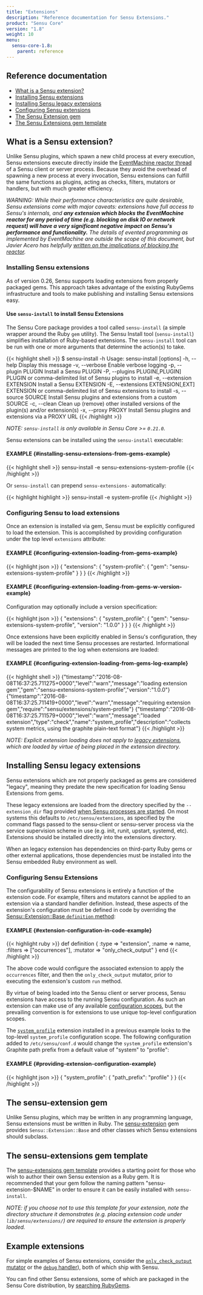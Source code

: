 ```yaml
---
title: "Extensions"
description: "Reference documentation for Sensu Extensions."
product: "Sensu Core"
version: "1.8"
weight: 10
menu:
  sensu-core-1.8:
    parent: reference
---
```


## Reference documentation

- [What is a Sensu extension?](#what-is-a-sensu-extension)
- [Installing Sensu extensions](#installing-sensu-extensions)
- [Installing Sensu legacy extensions](#installing-sensu-legacy-extensions)
- [Configuring Sensu extensions](#configuring-sensu-extensions)
- [The Sensu Extension gem](#the-sensu-extension-gem)
- [The Sensu Extensions gem template](#the-sensu-extensions-gem-template)

## What is a Sensu extension?

Unlike Sensu plugins, which spawn a new child process at every execution, Sensu
extensions execute directly inside the [EventMachine reactor thread][1] of a
Sensu client or server process. Because they avoid the overhead of spawning a
new process at every invocation, Sensu extensions can fulfill the same functions
as plugins, acting as checks, filters, mutators or handlers, but with much
greater efficiency.

_WARNING: While their performance characteristics are quite desirable, Sensu
extensions come with major caveats: extensions have full access to Sensu's
internals, and **any extension which blocks the EventMachine reactor for any
period of time (e.g. blocking on disk IO or network request) will have a very
significant negative impact on Sensu's performance and functionality.** The
details of evented programming as implemented by EventMachine are outside the
scope of this document, but Javier Acero has helpfully [written on the
implications of blocking the reactor][2]._

### Installing Sensu extensions

As of version 0.26, Sensu supports loading extensions from properly packaged
gems. This approach takes advantage of the existing RubyGems infrastructure and
tools to make publishing and installing Sensu extensions easy.

#### Use `sensu-install` to install Sensu Extensions

The Sensu Core package provides a tool called `sensu-install` (a simple wrapper
around the Ruby `gem` utility). The Sensu Install tool (`sensu-install`)
simplifies installation of Ruby-based extensions. The `sensu-install` tool can be
run with one or more arguments that determine the action(s) to take.

{{< highlight shell >}}
$ sensu-install -h
Usage: sensu-install [options]
    -h, --help                       Display this message
    -v, --verbose                    Enable verbose logging
    -p, --plugin PLUGIN              Install a Sensu PLUGIN
    -P, --plugins PLUGIN[,PLUGIN]    PLUGIN or comma-delimited list of Sensu plugins to install
    -e, --extension EXTENSION        Install a Sensu EXTENSION
    -E, --extensions EXTENSION[,EXT] EXTENSION or comma-delimited list of Sensu extensions to install
    -s, --source SOURCE              Install Sensu plugins and extensions from a custom SOURCE
    -c, --clean                      Clean up (remove) other installed versions of the plugin(s) and/or extension(s)
    -x, --proxy PROXY                Install Sensu plugins and extensions via a PROXY URL
{{< /highlight >}}

_NOTE: `sensu-install` is only available in Sensu Core >= `0.21.0`._

Sensu extensions can be installed using the `sensu-install` executable:

#### EXAMPLE {#installing-sensu-extensions-from-gems-example}

{{< highlight shell >}}
sensu-install -e sensu-extensions-system-profile
{{< /highlight >}}

Or `sensu-install` can prepend `sensu-extensions-` automatically:

{{< highlight highlight >}}
sensu-install -e system-profile
{{< /highlight >}}

### Configuring Sensu to load extensions

Once an extension is installed via gem, Sensu must be explicitly configured to
load the extension. This is accomplished by providing
configuration under the top level `extensions` attribute:

#### EXAMPLE {#configuring-extension-loading-from-gems-example}

{{< highlight json >}}
{
  "extensions": {
    "system-profile": {
      "gem": "sensu-extensions-system-profile"
    }
  }
}
{{< /highlight >}}

#### EXAMPLE {#configuring-extension-loading-from-gems-w-version-example}

Configuration may optionally include a version specification:

{{< highlight json >}}
{
  "extensions": {
    "system_profile": {
      "gem": "sensu-extensions-system-profile",
      "version": "1.0.0"
    }
  }
}
{{< /highlight >}}

Once extensions have been explicitly enabled in Sensu's configuration, they will
be loaded the next time Sensu processes are restarted. Informational messages
are printed to the log when extensions are loaded:

#### EXAMPLE {#configuring-extension-loading-from-gems-log-example}

{{< highlight shell >}}
{"timestamp":"2016-08-08T16:37:25.711275+0000","level":"warn","message":"loading
extension gem","gem":"sensu-extensions-system-profile","version":"1.0.0"}
{"timestamp":"2016-08-08T16:37:25.711419+0000","level":"warn","message":"requiring
extension gem","require":"sensu/extensions/system-profile"}
{"timestamp":"2016-08-08T16:37:25.711579+0000","level":"warn","message":"loaded
extension","type":"check","name":"system_profile","description":"collects system
metrics, using the graphite plain-text format"}
{{< /highlight >}}


_NOTE: Explicit extension loading does not apply to [legacy
extensions](#installing-sensu-legacy-extensions), which are loaded by virtue of
being placed in the extension directory._

## Installing Sensu legacy extensions

Sensu extensions which are not properly packaged as gems are considered
"legacy", meaning they predate the new specification for loading Sensu
Extensions from gems.

These legacy extensions are loaded from the directory specified by the
`--extension_dir` flag provided [when Sensu processes are started][8].  On most
systems this defaults to `/etc/sensu/extensions`, as specified by the command
flags passed to the sensu-client or sensu-server process via the service
supervision scheme in use (e.g. init, runit, upstart, systemd, etc).
Extensions should be installed directly into the extensions directory.

When an legacy extension has dependencies on third-party Ruby gems or other external
applications, those dependencies must be installed into the Sensu embedded Ruby
environment as well.

### Configuring Sensu Extensions

The configurability of Sensu extensions is entirely a function of the extension code.
For example, filters and mutators cannot be applied to an extension via a standard
handler definition. Instead, these aspects of the extension's configuration must be
defined in code by overriding the [Sensu::Extension::Base `definition` method][10]:

#### EXAMPLE {#extension-configuration-in-code-example}

{{< highlight ruby >}}
def definition
  {
    :type => "extension",
    :name => name,
    :filters => ["occurrences"],
    :mutator => "only_check_output"
  }
end
{{< /highlight >}}

The above code would configure the associated extension to apply the
`occurrences` filter, and then the `only_check_output` mutator, prior to
executing the extension's custom `run` method.

By virtue of being loaded into the Sensu client or server process, Sensu
extensions have access to the running Sensu configuration. As such an extension
can make use of any available [configuration scopes][9], but the prevailing
convention is for extensions to use unique top-level configuration scopes.

The [`system_profile`][4] extension installed in a previous example looks to the
top-level `system_profile` configuration scope. The following configuration
added to `/etc/sensu/conf.d` would change the `system_profile` extension's
Graphite path prefix from a default value of "system" to "profile":

#### EXAMPLE {#providing-extension-configuration-example}

{{< highlight json >}}
{
  "system_profile": {
    "path_prefix": "profile"
  }
}
{{< /highlight >}}

## The sensu-extension gem

Unlike Sensu plugins, which may be written in any programming language, Sensu
extensions must be written in Ruby. The [sensu-extension][5] gem provides
`Sensu::Extension::Base` and other classes which Sensu extensions should
subclass.

## The sensu-extensions gem template

The [sensu-extensions gem template][12] provides a starting point for those who wish
to author their own Sensu extension as a Ruby gem. It is recommended that your
gem follow the naming pattern "sensu-extension-$NAME" in order to ensure it can
be easily installed with `sensu-install`.

_NOTE: if you choose not to use this template for your extension, note the
directory structure it demonstrates  (e.g. placing extension code under
`lib/sensu/extensions/`) are required to ensure the extension is properly loaded._

## Example extensions

For simple examples of Sensu extensions, consider the [`only_check_output`
mutator][6] or the [`debug` handler][7]), both of which ship with Sensu.

You can find other Sensu extensions, some of which are packaged in the Sensu
Core distribution, by [searching RubyGems][11].

[1]: https://github.com/eventmachine/eventmachine/wiki/General-Introduction
[2]: http://javieracero.com/blog/starting-with-eventmachine-iv
[4]: https://rubygems.org/gems/sensu-extensions-system-profile
[5]: https://github.com/sensu/sensu-extension
[6]: https://github.com/sensu-extensions/sensu-extensions-only-check-output/blob/master/lib/sensu/extensions/only-check-output.rb
[7]: https://github.com/sensu-extensions/sensu-extensions-debug/blob/master/lib/sensu/extensions/debug.rb
[8]: ../configuration#sensu-service-init-configuration
[9]: ../configuration#configuration-scopes
[10]: https://github.com/sensu/sensu-extension/blob/v1.5.0/lib/sensu/extension.rb#L42-L50
[11]: https://rubygems.org/search?utf8=%E2%9C%93&query=sensu-extensions-
[12]: https://github.com/sensu-extensions/template
